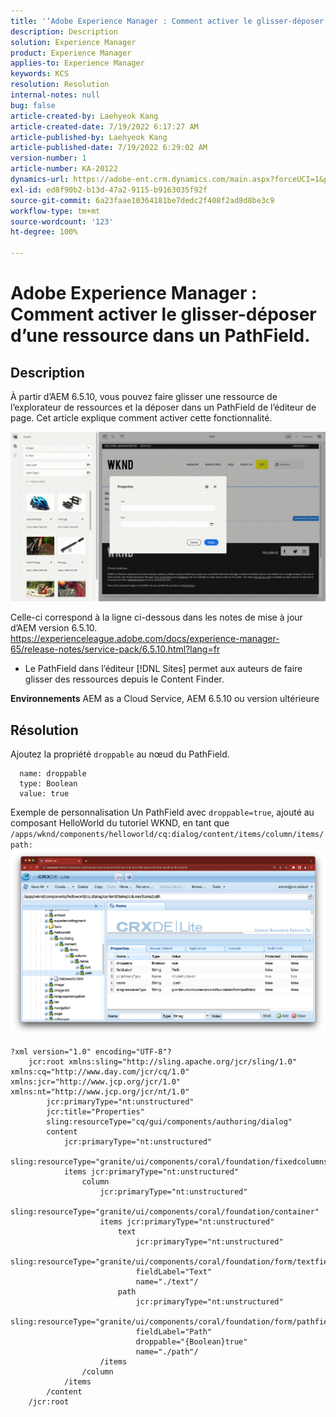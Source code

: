 ```yaml
---
title: '‘Adobe Experience Manager : Comment activer le glisser-déposer d’une ressource dans un PathField.’'
description: Description
solution: Experience Manager
product: Experience Manager
applies-to: Experience Manager
keywords: KCS
resolution: Resolution
internal-notes: null
bug: false
article-created-by: Laehyeok Kang
article-created-date: 7/19/2022 6:17:27 AM
article-published-by: Laehyeok Kang
article-published-date: 7/19/2022 6:29:02 AM
version-number: 1
article-number: KA-20122
dynamics-url: https://adobe-ent.crm.dynamics.com/main.aspx?forceUCI=1&pagetype=entityrecord&etn=knowledgearticle&id=a9f6e173-2a07-ed11-82e4-00224808e483
exl-id: ed8f90b2-b13d-47a2-9115-b9163035f92f
source-git-commit: 6a23faae10364181be7dedc2f408f2ad8d8be3c9
workflow-type: tm+mt
source-wordcount: '123'
ht-degree: 100%

---
```


# Adobe Experience Manager : Comment activer le glisser-déposer d’une ressource dans un PathField.

## Description


À partir d’AEM 6.5.10, vous pouvez faire glisser une ressource de l’explorateur de ressources et la déposer dans un PathField de l’éditeur de page.
Cet article explique comment activer cette fonctionnalité.

![](assets/___e3b9eeff-2b07-ed11-82e4-00224808e483___.gif)

Celle-ci correspond à la ligne ci-dessous dans les notes de mise à jour d’AEM version 6.5.10.
https://experienceleague.adobe.com/docs/experience-manager-65/release-notes/service-pack/6.5.10.html?lang=fr

- Le PathField dans l’éditeur [!DNL Sites] permet aux auteurs de faire glisser des ressources depuis le Content Finder.


<b>Environnements</b>
AEM as a Cloud Service, AEM 6.5.10 ou version ultérieure


## Résolution


Ajoutez la propriété `droppable` au nœud du PathField.

```
  name: droppable
  type: Boolean
  value: true
```

Exemple de personnalisation
Un PathField avec `droppable=true`, ajouté au composant HelloWorld du tutoriel WKND, en tant que `/apps/wknd/components/helloworld/cq:dialog/content/items/column/items/path: `
![](assets/6106400f-2b07-ed11-82e4-00224808e483.png)




```
?xml version="1.0" encoding="UTF-8"?
    jcr:root xmlns:sling="http://sling.apache.org/jcr/sling/1.0" xmlns:cq="http://www.day.com/jcr/cq/1.0" xmlns:jcr="http://www.jcp.org/jcr/1.0" xmlns:nt="http://www.jcp.org/jcr/nt/1.0"
        jcr:primaryType="nt:unstructured"
        jcr:title="Properties"
        sling:resourceType="cq/gui/components/authoring/dialog"
        content
            jcr:primaryType="nt:unstructured"
            sling:resourceType="granite/ui/components/coral/foundation/fixedcolumns"
            items jcr:primaryType="nt:unstructured"
                column
                    jcr:primaryType="nt:unstructured"
                    sling:resourceType="granite/ui/components/coral/foundation/container"
                    items jcr:primaryType="nt:unstructured"
                        text
                            jcr:primaryType="nt:unstructured"
                            sling:resourceType="granite/ui/components/coral/foundation/form/textfield"
                            fieldLabel="Text"
                            name="./text"/
                        path
                            jcr:primaryType="nt:unstructured"
                            sling:resourceType="granite/ui/components/coral/foundation/form/pathfield"
                            fieldLabel="Path"
                            droppable="{Boolean}true"
                            name="./path"/
                    /items
                /column
            /items
        /content
    /jcr:root
```
